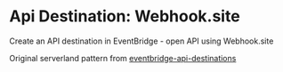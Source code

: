 # Api Destination: Webhook.site

Create an API destination in EventBridge - open API using Webhook.site

Original serverland pattern from [eventbridge-api-destinations](https://serverlessland.com/patterns/eventbridge-api-destinations)
